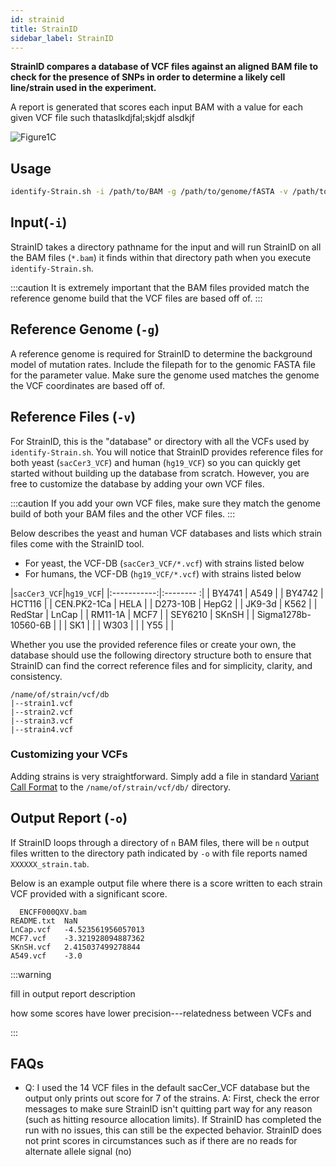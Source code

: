 ```yaml
---
id: strainid
title: StrainID
sidebar_label: StrainID
---
```


<!-- [strainid-icon]:../static/genopipe-img/strainid-icon.png -->

__StrainID compares a database of VCF files against an aligned BAM file to check for the presence of SNPs in order to determine a likely cell line/strain used in the experiment.__

A report is generated that scores each input BAM with a value for each given VCF file such thataslkdjfal;skjdf alsdkjf

![Figure1C](/genopipe-img/figure1c.png)

## Usage
```bash
identify-Strain.sh -i /path/to/BAM -g /path/to/genome/fASTA -v /path/to/VCF/files -o /path/to/output
```

## Input(`-i`)
StrainID takes a directory pathname for the input and will run StrainID on all the BAM files (`*.bam`) it finds within that directory path when you execute `identify-Strain.sh`.

:::caution
It is extremely important that the BAM files provided match the reference genome build that the VCF files are based off of.
:::

## Reference Genome (`-g`)
A reference genome is required for StrainID to determine the background model of mutation rates. Include the filepath for to the genomic FASTA file for the parameter value. Make sure the genome used matches the genome the VCF coordinates are based off of.

## Reference Files (`-v`)

For StrainID, this is the "database" or directory with all the VCFs used by `identify-Strain.sh`. You will notice that StrainID provides reference files for both yeast (`sacCer3_VCF`) and human (`hg19_VCF`) so you can quickly get started without building up the database from scratch. However, you are free to customize the database by adding your own VCF files.

:::caution
If you add your own VCF files, make sure they match the genome build of both your BAM files and the other VCF files.
:::

Below describes the yeast and human VCF databases and lists which strain files come with the StrainID tool.

* For yeast, the VCF-DB (`sacCer3_VCF/*.vcf`) with strains listed below
* For humans, the VCF-DB (`hg19_VCF/*.vcf`) with strains listed below

|`sacCer3_VCF`|`hg19_VCF`|
|:-----------:|:-------- :|
| BY4741      | A549     |
| BY4742      | HCT116   |
| CEN.PK2-1Ca | HELA    |
| D273-10B    | HepG2     |
| JK9-3d      | K562    |
| RedStar     | LnCap     |
| RM11-1A     | MCF7    |
| SEY6210     | SKnSH     |
| Sigma1278b-10560-6B |  |
| SK1         |   |
| W303        |   |
| Y55         |   |

Whether you use the provided reference files or create your own, the database should use the following directory structure both to ensure that StrainID can find the correct reference files and for simplicity, clarity, and consistency.

```
/name/of/strain/vcf/db
|--strain1.vcf
|--strain2.vcf
|--strain3.vcf
|--strain4.vcf
```


### Customizing your VCFs
Adding strains is very straightforward. Simply add a file in standard [Variant Call Format][vcf-specs] to the `/name/of/strain/vcf/db/` directory.


## Output Report (`-o`)
If StrainID loops through a directory of `n` BAM files, there will be `n` output files written to the directory path indicated by `-o` with file reports named `XXXXXX_strain.tab`.

Below is an example output file where there is a score written to each strain VCF provided with a significant score.
```
  ENCFF000QXV.bam
README.txt	NaN
LnCap.vcf	-4.523561956057013
MCF7.vcf	-3.321928094887362
SKnSH.vcf	2.415037499278844
A549.vcf	-3.0
```

:::warning

fill in output report description

how some scores have lower precision---relatedness between VCFs and

:::

## FAQs

- Q: I used the 14 VCF files in the default sacCer_VCF database but the output only prints out score for 7 of the strains.
  A: First, check the error messages to make sure StrainID isn't quitting part way for any reason (such as hitting resource allocation limits). If StrainID has completed the run with no issues, this can still be the expected behavior. StrainID does not print scores in circumstances such as if there are no reads for alternate allele signal (no)



[yeast-vcf-ref]:https://www.google.com
[human-vcf-ref]:https://www.google.com

[vcf-specs]:https://www.google.com
